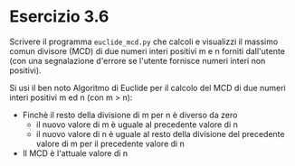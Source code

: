 # Esercizio 3.6
Scrivere il programma `euclide_mcd.py` che calcoli e visualizzi il massimo comun divisore (MCD) di due numeri interi positivi m e n forniti dall'utente (con una segnalazione d'errore se l'utente fornisce numeri interi non positivi).

Si usi il ben noto Algoritmo di Euclide per il calcolo del MCD di due numeri interi positivi m ed n (con m > n):
* Finchè il resto della divisione di m per n è diverso da zero
    * il nuovo valore di m è uguale al precedente valore di n
    * il nuovo valore di n è uguale al resto della divisione del precedente valore di m per il precedente valore di n
* Il MCD è l'attuale valore di n